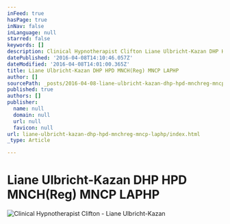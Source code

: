 ```yaml
---
inFeed: true
hasPage: true
inNav: false
inLanguage: null
starred: false
keywords: []
description: Clinical Hypnotherapist Clifton Liane Ulbricht-Kazan DHP HPD MNCH(Reg) MNCP LAPHP
datePublished: '2016-04-08T14:10:46.057Z'
dateModified: '2016-04-08T14:01:00.365Z'
title: Liane Ulbricht-Kazan DHP HPD MNCH(Reg) MNCP LAPHP
author: []
sourcePath: _posts/2016-04-08-liane-ulbricht-kazan-dhp-hpd-mnchreg-mncp-laphp.md
published: true
authors: []
publisher:
  name: null
  domain: null
  url: null
  favicon: null
url: liane-ulbricht-kazan-dhp-hpd-mnchreg-mncp-laphp/index.html
_type: Article

---
```

# Liane Ulbricht-Kazan DHP HPD MNCH(Reg) MNCP LAPHP
![Clinical Hypnotherapist Clifton - Liane Ulbricht-Kazan](https://s3-us-west-2.amazonaws.com/the-grid-img/p/701c2f0ccb389f38f65215fdce0ced18956f6b61.jpg)